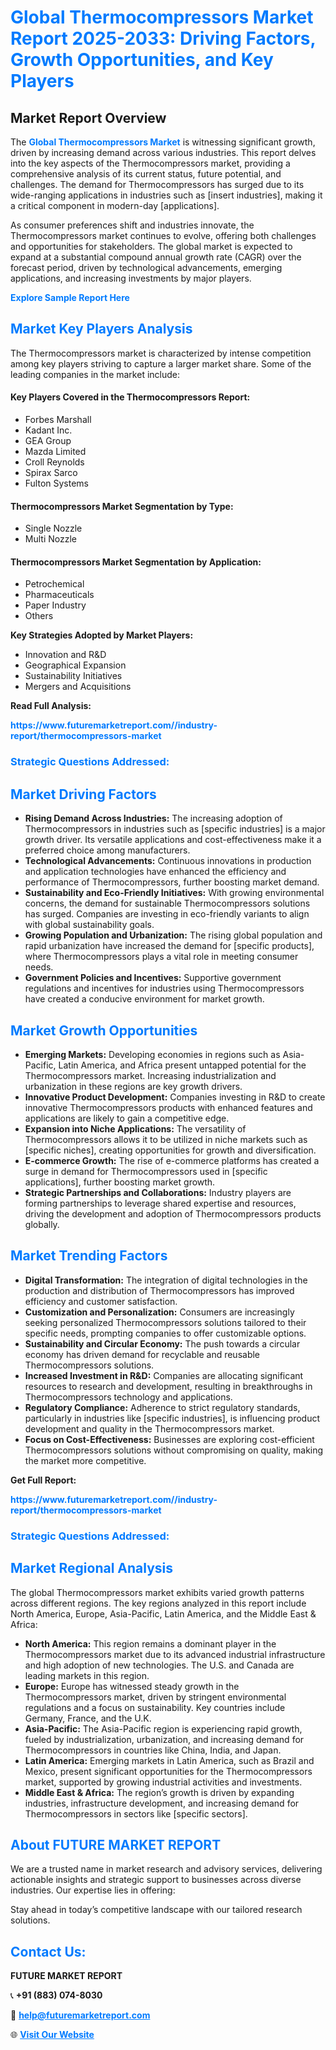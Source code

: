 <h1 style="color: #007BFF;">Global Thermocompressors Market Report 2025-2033: Driving Factors, Growth Opportunities, and Key Players</h1>

<section id="overview">
<h2>Market Report Overview</h2>
<p>The <a href="https://www.futuremarketreport.com//industry-report/thermocompressors-market" style="color: #007BFF; text-decoration: none;"><strong>Global Thermocompressors Market</strong></a> is witnessing significant growth, driven by increasing demand across various industries. This report delves into the key aspects of the Thermocompressors market, providing a comprehensive analysis of its current status, future potential, and challenges. The demand for Thermocompressors has surged due to its wide-ranging applications in industries such as [insert industries], making it a critical component in modern-day [applications].</p>
<p>As consumer preferences shift and industries innovate, the Thermocompressors market continues to evolve, offering both challenges and opportunities for stakeholders. The global market is expected to expand at a substantial compound annual growth rate (CAGR) over the forecast period, driven by technological advancements, emerging applications, and increasing investments by major players.</p>
</section>

<section id="overview">
<p><a href="https://www.futuremarketreport.com//request-sample/reportId=88344" style="color: #007BFF; text-decoration: none;"><strong>Explore Sample Report Here</strong></a></p>
</section>

<section id="key-players">
<h2 style="color: #007BFF;">Market Key Players Analysis</h2>
<p>The Thermocompressors market is characterized by intense competition among key players striving to capture a larger market share. Some of the leading companies in the market include:</p>
<h4>Key Players Covered in the Thermocompressors Report:</h4>
<ul><li>Forbes Marshall</li><li>Kadant Inc.</li><li>GEA Group</li><li>Mazda Limited</li><li>Croll Reynolds</li><li>Spirax Sarco</li><li>Fulton Systems</li></ul>
<h4>Thermocompressors Market Segmentation by Type:</h4>
<ul><li>Single Nozzle</li><li>Multi Nozzle</li></ul>

<h4>Thermocompressors Market Segmentation by Application:</h4>
<ul><li>Petrochemical</li><li>Pharmaceuticals</li><li>Paper Industry</li><li>Others</li></ul>
<p><strong>Key Strategies Adopted by Market Players:</strong></p>
<ul>
<li>Innovation and R&D</li>
<li>Geographical Expansion</li>
<li>Sustainability Initiatives</li>
<li>Mergers and Acquisitions</li>
</ul>
</section>

<section>
<p><strong>Read Full Analysis: </strong></p><a href="https://www.futuremarketreport.com//industry-report/thermocompressors-market" style="color: #007BFF; text-decoration: none;"><strong>https://www.futuremarketreport.com//industry-report/thermocompressors-market</strong></a>
<h3 style="color: #007BFF;">Strategic Questions Addressed:</h3>
</section>

<section id="driving-factors">
<h2 style="color: #007BFF;">Market Driving Factors</h2>
<ul>
<li><strong>Rising Demand Across Industries:</strong> The increasing adoption of Thermocompressors in industries such as [specific industries] is a major growth driver. Its versatile applications and cost-effectiveness make it a preferred choice among manufacturers.</li>
<li><strong>Technological Advancements:</strong> Continuous innovations in production and application technologies have enhanced the efficiency and performance of Thermocompressors, further boosting market demand.</li>
<li><strong>Sustainability and Eco-Friendly Initiatives:</strong> With growing environmental concerns, the demand for sustainable Thermocompressors solutions has surged. Companies are investing in eco-friendly variants to align with global sustainability goals.</li>
<li><strong>Growing Population and Urbanization:</strong> The rising global population and rapid urbanization have increased the demand for [specific products], where Thermocompressors plays a vital role in meeting consumer needs.</li>
<li><strong>Government Policies and Incentives:</strong> Supportive government regulations and incentives for industries using Thermocompressors have created a conducive environment for market growth.</li>
</ul>
</section>

<section id="growth-opportunities">
<h2 style="color: #007BFF;">Market Growth Opportunities</h2>
<ul>
<li><strong>Emerging Markets:</strong> Developing economies in regions such as Asia-Pacific, Latin America, and Africa present untapped potential for the Thermocompressors market. Increasing industrialization and urbanization in these regions are key growth drivers.</li>
<li><strong>Innovative Product Development:</strong> Companies investing in R&D to create innovative Thermocompressors products with enhanced features and applications are likely to gain a competitive edge.</li>
<li><strong>Expansion into Niche Applications:</strong> The versatility of Thermocompressors allows it to be utilized in niche markets such as [specific niches], creating opportunities for growth and diversification.</li>
<li><strong>E-commerce Growth:</strong> The rise of e-commerce platforms has created a surge in demand for Thermocompressors used in [specific applications], further boosting market growth.</li>
<li><strong>Strategic Partnerships and Collaborations:</strong> Industry players are forming partnerships to leverage shared expertise and resources, driving the development and adoption of Thermocompressors products globally.</li>
</ul>
</section>

<section id="trending-factors">
<h2 style="color: #007BFF;">Market Trending Factors</h2>
<ul>
<li><strong>Digital Transformation:</strong> The integration of digital technologies in the production and distribution of Thermocompressors has improved efficiency and customer satisfaction.</li>
<li><strong>Customization and Personalization:</strong> Consumers are increasingly seeking personalized Thermocompressors solutions tailored to their specific needs, prompting companies to offer customizable options.</li>
<li><strong>Sustainability and Circular Economy:</strong> The push towards a circular economy has driven demand for recyclable and reusable Thermocompressors solutions.</li>
<li><strong>Increased Investment in R&D:</strong> Companies are allocating significant resources to research and development, resulting in breakthroughs in Thermocompressors technology and applications.</li>
<li><strong>Regulatory Compliance:</strong> Adherence to strict regulatory standards, particularly in industries like [specific industries], is influencing product development and quality in the Thermocompressors market.</li>
<li><strong>Focus on Cost-Effectiveness:</strong> Businesses are exploring cost-efficient Thermocompressors solutions without compromising on quality, making the market more competitive.</li>
</ul>
</section>

<section>
<p><strong>Get Full Report: </strong></p><a href="https://www.futuremarketreport.com//industry-report/thermocompressors-market" style="color: #007BFF; text-decoration: none;"><strong>https://www.futuremarketreport.com//industry-report/thermocompressors-market</strong></a>
<h3 style="color: #007BFF;">Strategic Questions Addressed:</h3>
</section>


<section id="regional-analysis">
<h2 style="color: #007BFF;">Market Regional Analysis</h2>
<p>The global Thermocompressors market exhibits varied growth patterns across different regions. The key regions analyzed in this report include North America, Europe, Asia-Pacific, Latin America, and the Middle East & Africa:</p>
<ul>
<li><strong>North America:</strong> This region remains a dominant player in the Thermocompressors market due to its advanced industrial infrastructure and high adoption of new technologies. The U.S. and Canada are leading markets in this region.</li>
<li><strong>Europe:</strong> Europe has witnessed steady growth in the Thermocompressors market, driven by stringent environmental regulations and a focus on sustainability. Key countries include Germany, France, and the U.K.</li>
<li><strong>Asia-Pacific:</strong> The Asia-Pacific region is experiencing rapid growth, fueled by industrialization, urbanization, and increasing demand for Thermocompressors in countries like China, India, and Japan.</li>
<li><strong>Latin America:</strong> Emerging markets in Latin America, such as Brazil and Mexico, present significant opportunities for the Thermocompressors market, supported by growing industrial activities and investments.</li>
<li><strong>Middle East & Africa:</strong> The region’s growth is driven by expanding industries, infrastructure development, and increasing demand for Thermocompressors in sectors like [specific sectors].</li>
</ul>
</section>

<footer>
<h2 style="color: #007BFF;">About FUTURE MARKET REPORT</h2>
<p>We are a trusted name in market research and advisory services, delivering actionable insights and strategic support to businesses across diverse industries. Our expertise lies in offering:</p>

<p>Stay ahead in today’s competitive landscape with our tailored research solutions.</p>

<h2 style="color: #007BFF;">Contact Us:</h2>
<p><strong>FUTURE MARKET REPORT</strong></p>
<p>📞 <strong>+91 (883) 074-8030</strong></p>
<p>📧 <strong><a href="mailto:help@futuremarketreport.com" style="color: #007BFF;">help@futuremarketreport.com</a></strong></p>
<p>🌐 <strong><a href="https://www.futuremarketreport.com/" style="color: #007BFF;">Visit Our Website</a></strong></p>
</footer>